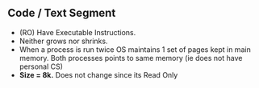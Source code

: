 ## Code / Text Segment
- (RO) Have Executable Instructions. 
- Neither grows nor shrinks.
- When a process is run twice OS maintains 1 set of pages kept in main memory. Both processes points to same memory (ie does not have personal CS)
- **Size = 8k.** Does not change since its Read Only
